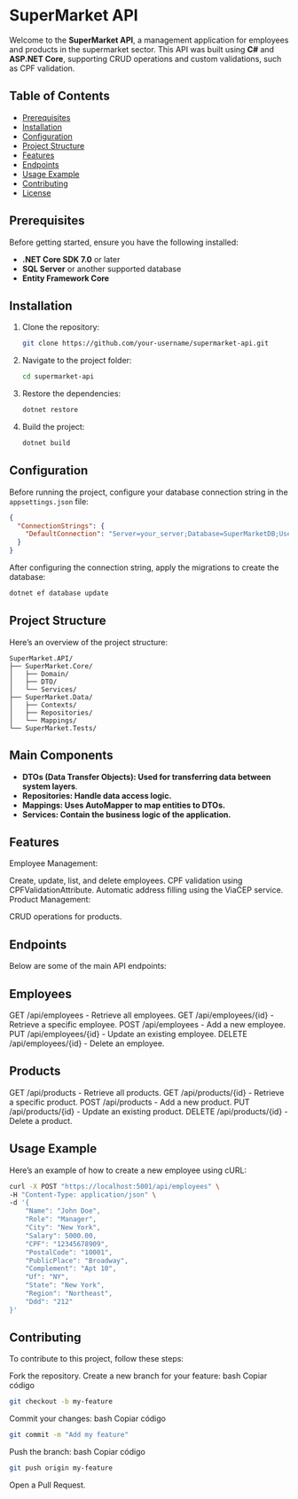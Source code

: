 # SuperMarket API

Welcome to the **SuperMarket API**, a management application for employees and products in the supermarket sector. This API was built using **C#** and **ASP.NET Core**, supporting CRUD operations and custom validations, such as CPF validation.

## Table of Contents

- [Prerequisites](#prerequisites)
- [Installation](#installation)
- [Configuration](#configuration)
- [Project Structure](#project-structure)
- [Features](#features)
- [Endpoints](#endpoints)
- [Usage Example](#usage-example)
- [Contributing](#contributing)
- [License](#license)

## Prerequisites

Before getting started, ensure you have the following installed:

- **.NET Core SDK 7.0** or later
- **SQL Server** or another supported database
- **Entity Framework Core**

## Installation

1. Clone the repository:

    ```bash
    git clone https://github.com/your-username/supermarket-api.git
    ```

2. Navigate to the project folder:

    ```bash
    cd supermarket-api
    ```

3. Restore the dependencies:

    ```bash
    dotnet restore
    ```

4. Build the project:

    ```bash
    dotnet build
    ```

## Configuration

Before running the project, configure your database connection string in the `appsettings.json` file:

```json
{
  "ConnectionStrings": {
    "DefaultConnection": "Server=your_server;Database=SuperMarketDB;User Id=your_user;Password=your_password;"
  }
}
````
After configuring the connection string, apply the migrations to create the database:
```bash
dotnet ef database update
````
## Project Structure
Here’s an overview of the project structure:
```plaintext
SuperMarket.API/
├── SuperMarket.Core/
│   ├── Domain/
│   ├── DTO/
│   └── Services/
├── SuperMarket.Data/
│   ├── Contexts/
│   ├── Repositories/
│   └── Mappings/
└── SuperMarket.Tests/
```
## Main Components
- **DTOs (Data Transfer Objects): Used for transferring data between system layers**.
- **Repositories: Handle data access logic.**
- **Mappings: Uses AutoMapper to map entities to DTOs.**
- **Services: Contain the business logic of the application.**
## Features
Employee Management:

Create, update, list, and delete employees.
CPF validation using CPFValidationAttribute.
Automatic address filling using the ViaCEP service.
Product Management:

CRUD operations for products.
## Endpoints
Below are some of the main API endpoints:

## Employees
GET /api/employees - Retrieve all employees.
GET /api/employees/{id} - Retrieve a specific employee.
POST /api/employees - Add a new employee.
PUT /api/employees/{id} - Update an existing employee.
DELETE /api/employees/{id} - Delete an employee.
## Products
GET /api/products - Retrieve all products.
GET /api/products/{id} - Retrieve a specific product.
POST /api/products - Add a new product.
PUT /api/products/{id} - Update an existing product.
DELETE /api/products/{id} - Delete a product.
## Usage Example
Here’s an example of how to create a new employee using cURL:
```bash
curl -X POST "https://localhost:5001/api/employees" \
-H "Content-Type: application/json" \
-d '{
    "Name": "John Doe",
    "Role": "Manager",
    "City": "New York",
    "Salary": 5000.00,
    "CPF": "12345678909",
    "PostalCode": "10001",
    "PublicPlace": "Broadway",
    "Complement": "Apt 10",
    "Uf": "NY",
    "State": "New York",
    "Region": "Northeast",
    "Ddd": "212"
}'
```
## Contributing
To contribute to this project, follow these steps:

Fork the repository.
Create a new branch for your feature:
bash
Copiar código
```bash
git checkout -b my-feature
```
Commit your changes:
bash
Copiar código
```bash
git commit -m "Add my feature"
```
Push the branch:
bash
Copiar código
```bash
git push origin my-feature
````
Open a Pull Request.
